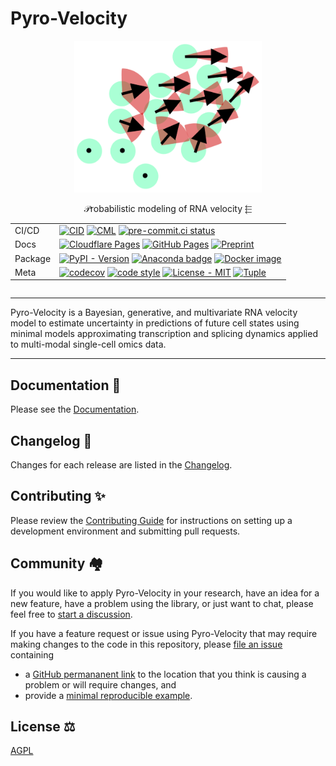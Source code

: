 # Pyro-Velocity

<div align="center" style="margin-left: auto; margin-right: auto; max-width: 520px; overflow-x: auto;">
<img
    src="https://raw.githubusercontent.com/pinellolab/pyrovelocity/beta/docs/_static/logo.png"
    alt="Pyro-Velocity logo"
    style="width: 300px; max-width: 90%; height: auto;"
    role="img">

𝒫robabilistic modeling of RNA velocity ⬱

|         |                                                                                                                                                                        |
| ------- | ---------------------------------------------------------------------------------------------------------------------------------------------------------------------- |
| CI/CD   | [![CID][cid-badge]][cid-link] [![CML][cml-badge]][cml-link] [![pre-commit.ci status][precommit-badge]][precommit-link]                                                 |
| Docs    | [![Cloudflare Pages][cloudflare-badge]][cloudflare-link] [![GitHub Pages][gh-pages-badge]][gh-pages-link] [![Preprint][preprint-badge]][preprint-link]                 |
| Package | [![PyPI - Version][pypi-badge]][pypi-link] [![Anaconda badge][anaconda-badge]][anaconda-link] [![Docker image][docker-badge]][docker-link]                             |
| Meta    | [![codecov][codecov-badge]][codecov-link] [![code style][black-badge]][black-link] [![License - MIT][license-badge]][license-link] [![Tuple][tuple-badge]][tuple-link] |

[cid-badge]: https://github.com/pinellolab/pyrovelocity/actions/workflows/cid.yaml/badge.svg?branch=master
[cid-link]: https://github.com/pinellolab/pyrovelocity/actions/workflows/cid.yaml
[cml-badge]: https://github.com/pinellolab/pyrovelocity/actions/workflows/cml.yml/badge.svg
[cml-link]: https://github.com/pinellolab/pyrovelocity/actions/workflows/cml.yml
[precommit-badge]: https://results.pre-commit.ci/badge/github/pinellolab/pyrovelocity/main.svg
[precommit-link]: https://results.pre-commit.ci/latest/github/pinellolab/pyrovelocity/master
[cloudflare-badge]: https://img.shields.io/badge/Docs-pages-F38020?style=flat&logo=cloudflare&labelColor=black
[cloudflare-link]: https://docs.pyrovelocity.net
[gh-pages-badge]: https://img.shields.io/github/deployments/pinellolab/pyrovelocity/github-pages?logo=github&label=Docs
[gh-pages-link]: https://pinellolab.github.io/pyrovelocity
[preprint-badge]: https://img.shields.io/badge/doi-10.1101/2022.09.12.507691v2-B31B1B
[preprint-link]: https://doi.org/10.1101/2022.09.12.507691
[pypi-badge]: https://img.shields.io/pypi/v/pyrovelocity.svg?logo=pypi&label=PyPI&logoColor=gold
[pypi-link]: https://pypi.org/project/pyrovelocity/
[anaconda-badge]: https://anaconda.org/conda-forge/pyrovelocity/badges/version.svg
[anaconda-link]: https://anaconda.org/conda-forge/pyrovelocity
[docker-badge]: https://img.shields.io/badge/docker-image-blue?logo=docker
[docker-link]: https://github.com/pinellolab/pyrovelocity/pkgs/container/pyrovelocity
[codecov-badge]: https://codecov.io/gh/pinellolab/pyrovelocity/branch/main/graph/badge.svg
[codecov-link]: https://codecov.io/gh/pinellolab/pyrovelocity
[black-badge]: https://img.shields.io/badge/code%20style-black-000000.svg
[black-link]: https://github.com/psf/black
[license-badge]: https://img.shields.io/badge/license-AGPL%203-purple
[license-link]: https://spdx.org/licenses/
[tuple-badge]: https://img.shields.io/badge/Tuple%20❤️%20OSS-5A67D8?logo=tuple
[tuple-link]: https://tuple.app/github-badge

</div>

---

Pyro-Velocity is a Bayesian, generative, and multivariate RNA velocity model to estimate uncertainty in predictions of future cell states using minimal models approximating transcription and splicing dynamics applied to multi-modal single-cell omics data.

---

## Documentation 📒

Please see the [Documentation](https://docs.pyrovelocity.net).

## Changelog 🔀

Changes for each release are listed in the [Changelog](https://docs.pyrovelocity.net/about/changelog).

## Contributing ✨

Please review the [Contributing Guide](https://docs.pyrovelocity.net/about/contributing) for instructions on setting up a development environment and submitting pull requests.

## Community 🏘

If you would like to apply Pyro-Velocity in your research, have an idea for a new feature, have a problem using the library, or just want to chat, please feel free to [start a discussion](https://github.com/pinellolab/pyrovelocity/discussions).

If you have a feature request or issue using Pyro-Velocity that may require making changes to the code in this repository, please [file an issue](https://github.com/pinellolab/pyrovelocity/issues) containing

- a [GitHub permananent link](https://docs.github.com/en/get-started/writing-on-github/working-with-advanced-formatting/creating-a-permanent-link-to-a-code-snippet) to the location that you think is causing a problem or will require changes, and
- provide a [minimal reproducible example](https://en.wikipedia.org/wiki/Minimal_reproducible_example).

## License ⚖️

[AGPL](https://github.com/pinellolab/pyrovelocity/blob/main/LICENSE)
